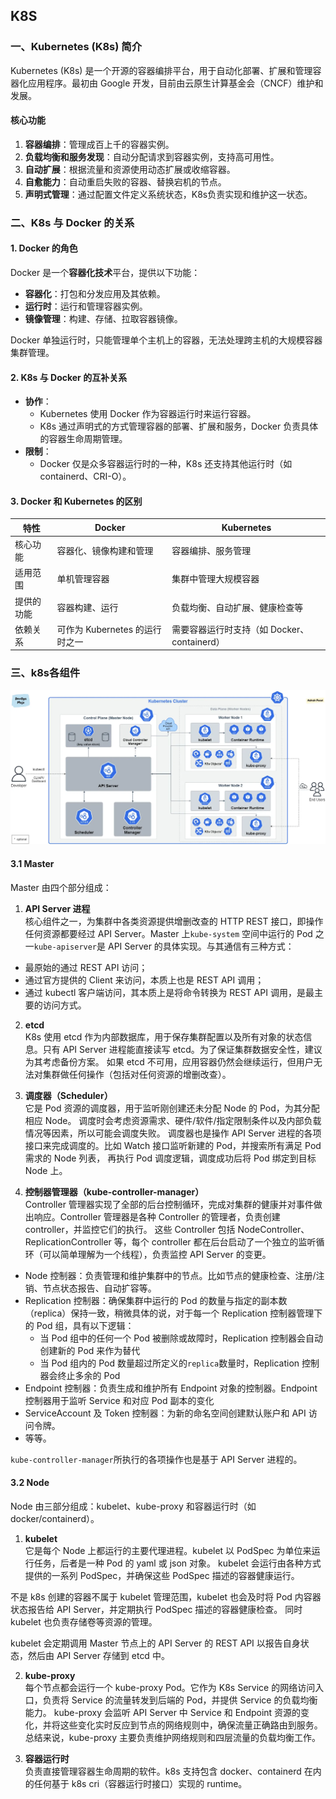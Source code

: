 
## K8S

### 一、Kubernetes (K8s) 简介
Kubernetes (K8s) 是一个开源的容器编排平台，用于自动化部署、扩展和管理容器化应用程序。最初由 Google 开发，目前由云原生计算基金会（CNCF）维护和发展。

#### 核心功能
1. **容器编排**：管理成百上千的容器实例。
2. **负载均衡和服务发现**：自动分配请求到容器实例，支持高可用性。
3. **自动扩展**：根据流量和资源使用动态扩展或收缩容器。
4. **自愈能力**：自动重启失败的容器、替换宕机的节点。
5. **声明式管理**：通过配置文件定义系统状态，K8s负责实现和维护这一状态。

### 二、K8s 与 Docker 的关系
#### 1. Docker 的角色
Docker 是一个**容器化技术**平台，提供以下功能：
- **容器化**：打包和分发应用及其依赖。
- **运行时**：运行和管理容器实例。
- **镜像管理**：构建、存储、拉取容器镜像。

Docker 单独运行时，只能管理单个主机上的容器，无法处理跨主机的大规模容器集群管理。

#### 2. K8s 与 Docker 的互补关系
- **协作**：
  - Kubernetes 使用 Docker 作为容器运行时来运行容器。
  - K8s 通过声明式的方式管理容器的部署、扩展和服务，Docker 负责具体的容器生命周期管理。
- **限制**：
  - Docker 仅是众多容器运行时的一种，K8s 还支持其他运行时（如 containerd、CRI-O）。

#### 3. Docker 和 Kubernetes 的区别
| 特性               | Docker                          | Kubernetes                             |
|--------------------|---------------------------------|---------------------------------------|
| 核心功能            | 容器化、镜像构建和管理             | 容器编排、服务管理                    |
| 适用范围            | 单机管理容器                     | 集群中管理大规模容器                   |
| 提供的功能          | 容器构建、运行                   | 负载均衡、自动扩展、健康检查等           |
| 依赖关系            | 可作为 Kubernetes 的运行时之一    | 需要容器运行时支持（如 Docker、containerd） |

### 三、k8s各组件

![alt text](image.png)

#### 3.1 Master

Master 由四个部分组成：

1. **API Server 进程**  
   核心组件之一，为集群中各类资源提供增删改查的 HTTP REST 接口，即操作任何资源都要经过 API Server。Master 上`kube-system`
   空间中运行的 Pod 之一`kube-apiserver`是 API
   Server 的具体实现。与其通信有三种方式：

- 最原始的通过 REST API 访问；
- 通过官方提供的 Client 来访问，本质上也是 REST API 调用；
- 通过 kubectl 客户端访问，其本质上是将命令转换为 REST API 调用，是最主要的访问方式。

2. **etcd**  
   K8s 使用 etcd 作为内部数据库，用于保存集群配置以及所有对象的状态信息。只有 API Server 进程能直接读写
   etcd。为了保证集群数据安全性，建议为其考虑备份方案。
   如果 etcd 不可用，应用容器仍然会继续运行，但用户无法对集群做任何操作（包括对任何资源的增删改查）。


3. **调度器（Scheduler）**  
   它是 Pod 资源的调度器，用于监听刚创建还未分配 Node 的 Pod，为其分配相应 Node。
   调度时会考虑资源需求、硬件/软件/指定限制条件以及内部负载情况等因素，所以可能会调度失败。
   调度器也是操作 API Server 进程的各项接口来完成调度的。比如 Watch 接口监听新建的 Pod，并搜索所有满足 Pod 需求的 Node 列表，
   再执行 Pod 调度逻辑，调度成功后将 Pod 绑定到目标 Node 上。


4. **控制器管理器（kube-controller-manager）**  
   Controller 管理器实现了全部的后台控制循环，完成对集群的健康并对事件做出响应。Controller 管理器是各种 Controller 的管理者，负责创建 controller，并监控它们的执行。
   这些 Controller 包括 NodeController、ReplicationController 等，每个 controller 都在后台启动了一个独立的监听循环（可以简单理解为一个线程），负责监控 API Server 的变更。

- Node 控制器：负责管理和维护集群中的节点。比如节点的健康检查、注册/注销、节点状态报告、自动扩容等。
- Replication 控制器：确保集群中运行的 Pod 的数量与指定的副本数（replica）保持一致，稍微具体的说，对于每一个 Replication
  控制器管理下的 Pod 组，具有以下逻辑：
    - 当 Pod 组中的任何一个 Pod 被删除或故障时，Replication 控制器会自动创建新的 Pod 来作为替代
    - 当 Pod 组内的 Pod 数量超过所定义的`replica`数量时，Replication 控制器会终止多余的 Pod
- Endpoint 控制器：负责生成和维护所有 Endpoint 对象的控制器。Endpoint 控制器用于监听 Service 和对应 Pod 副本的变化
- ServiceAccount 及 Token 控制器：为新的命名空间创建默认账户和 API 访问令牌。
- 等等。

`kube-controller-manager`所执行的各项操作也是基于 API Server 进程的。

#### 3.2 Node

Node 由三部分组成：kubelet、kube-proxy 和容器运行时（如 docker/containerd）。

1. **kubelet**  
   它是每个 Node 上都运行的主要代理进程。kubelet 以 PodSpec 为单位来运行任务，后者是一种 Pod 的 yaml 或 json 对象。
   kubelet 会运行由各种方式提供的一系列 PodSpec，并确保这些 PodSpec 描述的容器健康运行。

不是 k8s 创建的容器不属于 kubelet 管理范围，kubelet 也会及时将 Pod 内容器状态报告给 API Server，并定期执行 PodSpec
描述的容器健康检查。
同时 kubelet 也负责存储卷等资源的管理。

kubelet 会定期调用 Master 节点上的 API Server 的 REST API 以报告自身状态，然后由 API Server 存储到 etcd 中。

2. **kube-proxy**  
   每个节点都会运行一个 kube-proxy Pod。它作为 K8s Service 的网络访问入口，负责将 Service 的流量转发到后端的 Pod，并提供
   Service 的负载均衡能力。
   kube-proxy 会监听 API Server 中 Service 和 Endpoint 资源的变化，并将这些变化实时反应到节点的网络规则中，确保流量正确路由到服务。
   总结来说，kube-proxy 主要负责维护网络规则和四层流量的负载均衡工作。

3. **容器运行时**  
   负责直接管理容器生命周期的软件。k8s 支持包含 docker、containerd 在内的任何基于 k8s cri（容器运行时接口）实现的 runtime。